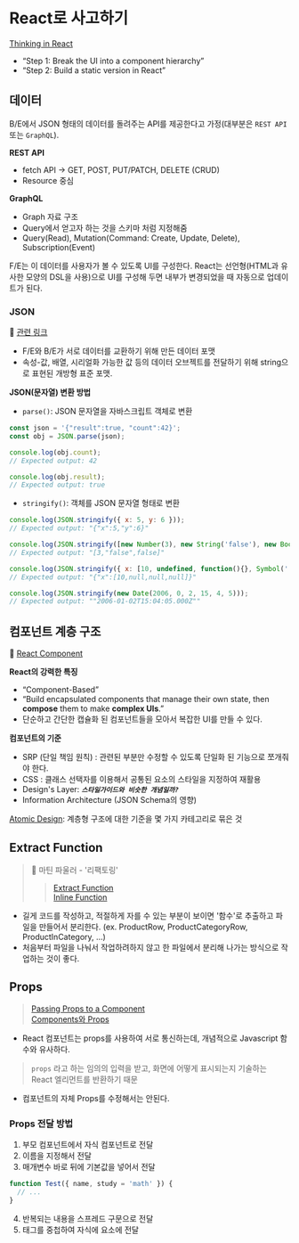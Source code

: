 # React로 사고하기

[Thinking in React](https://react.dev/learn/thinking-in-react)

- “Step 1: Break the UI into a component hierarchy”
- “Step 2: Build a static version in React”

## 데이터

B/E에서 JSON 형태의 데이터를 돌려주는 API를 제공한다고 가정(대부분은 `REST API` 또는 `GraphQL`).

__REST API__

- fetch API -> GET, POST, PUT/PATCH, DELETE (CRUD)
- Resource 중심

__GraphQL__

- Graph 자료 구조
- Query에서 얻고자 하는 것을 스키마 처럼 지정해줌
- Query(Read), Mutation(Command: Create, Update, Delete), Subscription(Event)

F/E는 이 데이터를 사용자가 볼 수 있도록 UI를 구성한다. React는 선언형(HTML과 유사한 모양의 DSL을 사용)으로 UI를 구성해 두면 내부가 변경되었을 때 자동으로 업데이트가 된다.

### JSON

🔗 [관련 링크](https://ko.wikipedia.org/wiki/JSON)

- F/E와 B/E가 서로 데이터를 교환하기 위해 만든 데이터 포맷
- 속성-값, 배열, 시리얼화 가능한 값 등의 데이터 오브젝트를 전달하기 위해 string으로 표현된 개방형 표준 포맷.

__JSON(문자열) 변환 방법__

- `parse()`: JSON 문자열을 자바스크립트 객체로 변환

```javascript
const json = '{"result":true, "count":42}';
const obj = JSON.parse(json);

console.log(obj.count);
// Expected output: 42

console.log(obj.result);
// Expected output: true
```

- `stringify()`: 객체를 JSON 문자열 형태로 변환

```javascript
console.log(JSON.stringify({ x: 5, y: 6 }));
// Expected output: "{"x":5,"y":6}"

console.log(JSON.stringify([new Number(3), new String('false'), new Boolean(false)]));
// Expected output: "[3,"false",false]"

console.log(JSON.stringify({ x: [10, undefined, function(){}, Symbol('')] }));
// Expected output: "{"x":[10,null,null,null]}"

console.log(JSON.stringify(new Date(2006, 0, 2, 15, 4, 5)));
// Expected output: ""2006-01-02T15:04:05.000Z""
```

## 컴포넌트 계층 구조

🔗 [React Component](https://react.dev/learn/thinking-in-react#step-1-break-the-ui-into-a-component-hierarchy)

__React의 강력한 특징__

- “Component-Based”
- “Build encapsulated components that manage their own state, then __compose__ them to make __complex UIs__.”
- 단순하고 간단한 캡슐화 된 컴포넌트들을 모아서 복잡한 UI를 만들 수 있다.

__컴포넌트의 기준__

- SRP (단일 책임 원칙) : 관련된 부분만 수정할 수 있도록 단일화 된 기능으로 쪼개줘야 한다.
- CSS : 클래스 선택자를 이용해서 공통된 요소의 스타일을 지정하여 재활용
- Design's Layer: ***`스타일가이드와 비슷한 개념일까?`***
- Information Architecture (JSON Schema의 영향)

[Atomic Design](https://bradfrost.com/blog/post/atomic-web-design/): 계층형 구조에 대한 기준을 몇 가지 카테고리로 묶은 것

## Extract Function

> 📕 마틴 파울러 - '리팩토링'
>> [Extract Function](https://refactoring.com/catalog/extractFunction.html)<br />
>> [Inline Function](https://refactoring.com/catalog/inlineFunction.html)

- 길게 코드를 작성하고, 적절하게 자를 수 있는 부분이 보이면 '함수'로 추출하고 파일을 만들어서 분리한다.
(ex. ProductRow, ProductCategoryRow, ProductInCategory, ...)
- 처음부터 파일을 나눠서 작업하려하지 않고 한 파일에서 분리해 나가는 방식으로 작업하는 것이 좋다.

## Props

> [Passing Props to a Component](https://react.dev/learn/passing-props-to-a-component)<br />
> [Components와 Props](https://ko.reactjs.org/docs/components-and-props.html)

- React 컴포넌트는 props를 사용하여 서로 통신하는데, 개념적으로 Javascript 함수와 유사하다.
>`props` 라고 하는 임의의 입력을 받고, 화면에 어떻게 표시되는지 기술하는 React 엘리먼트를 반환하기 때문
- 컴포넌트의 자체 Props를 수정해서는 안된다.

### Props 전달 방법
1. 부모 컴포넌트에서 자식 컴포넌트로 전달
2. 이름을 지정해서 전달
3. 매개변수 바로 뒤에 기본값을 넣어서 전달
```typescript
function Test({ name, study = 'math' }) {
  // ...
}
```
4. 반복되는 내용을 스프레드 구문으로 전달
5. 태그를 중첩하여 자식에 요소에 전달
